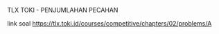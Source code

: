 TLX TOKI - PENJUMLAHAN PECAHAN

link soal https://tlx.toki.id/courses/competitive/chapters/02/problems/A
